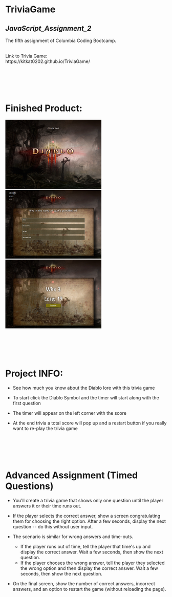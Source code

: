 # TriviaGame

## _JavaScript_Assignment_2_
The fifth assignment of Columbia Coding Bootcamp. 

<br/>
Link to Trivia Game: <br/>
https://kitkat0202.github.io/TriviaGame/

<br/><br/><br/><br/>
# Finished Product:
<img src="assets/images/start-pg.png" alt="Finished Index" width="300px"/>
<img src="assets/images/game-pg.png" alt="Finished Index" width="300px"/>
<img src="assets/images/end-pg.png" alt="Finished Index" width="300px"/>

<br/><br/><br/><br/>
# Project INFO:
- See how much you know about the Diablo lore with this trivia game

- To start click the Diablo Symbol and the timer will start along with the first question

- The timer will appear on the left corner with the score

- At the end trivia a total score will pop up and a restart button if you really want to re-play the trivia game


<br/><br/><br/><br/>
# Advanced Assignment (Timed Questions)

* You'll create a trivia game that shows only one question until the player answers it or their time runs out.

* If the player selects the correct answer, show a screen congratulating them for choosing the right option. After a few seconds, display the next question -- do this without user input.

* The scenario is similar for wrong answers and time-outs.

  * If the player runs out of time, tell the player that time's up and display the correct answer. Wait a few seconds, then show the next question.
  * If the player chooses the wrong answer, tell the player they selected the wrong option and then display the correct answer. Wait a few seconds, then show the next question.

* On the final screen, show the number of correct answers, incorrect answers, and an option to restart the game (without reloading the page).